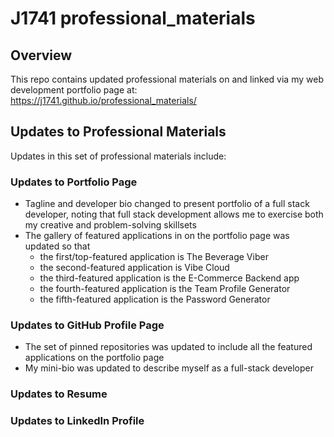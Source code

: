 # J1741 professional_materials

## Overview
This repo contains updated professional materials on and linked via my web development portfolio page at: https://j1741.github.io/professional_materials/

## Updates to Professional Materials
Updates in this set of professional materials include:

### Updates to Portfolio Page
- Tagline and developer bio changed to present portfolio of a full stack developer, noting that full stack development allows me to exercise both my creative and problem-solving skillsets
- The gallery of featured applications in on the portfolio page was updated so that
  - the first/top-featured application is The Beverage Viber
  - the second-featured application is Vibe Cloud
  - the third-featured application is the E-Commerce Backend app
  - the fourth-featured application is the Team Profile Generator
  - the fifth-featured application is the Password Generator

### Updates to GitHub Profile Page
- The set of pinned repositories was updated to include all the featured applications on the portfolio page
- My mini-bio was updated to describe myself as a full-stack developer

### Updates to Resume


### Updates to LinkedIn Profile